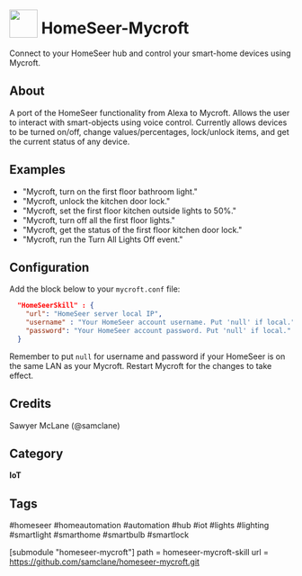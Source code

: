 # <img src='https://rawgithub.com/FortAwesome/Font-Awesome/master/advanced-options/raw-svg/solid/home.svg ' card_color='#004069' width='50' height='50' style='vertical-align:bottom'/> HomeSeer-Mycroft
Connect to your HomeSeer hub and control your smart-home devices using Mycroft.

## About 
A port of the HomeSeer functionality from Alexa to Mycroft. Allows the user to interact with smart-objects using voice control. Currently allows devices to be turned on/off, change values/percentages, lock/unlock items, and get the current status of any device. 

## Examples 
* "Mycroft, turn on the first floor bathroom light."
* "Mycroft, unlock the kitchen door lock."
* "Mycroft, set the first floor kitchen outside lights to 50%."
* "Mycroft, turn off all the first floor lights."
* "Mycroft, get the status of the first floor kitchen door lock."
* "Mycroft, run the Turn All Lights Off event."

## Configuration
Add the block below to your `mycroft.conf` file:

```json
  "HomeSeerSkill" : {
	"url": "HomeSeer server local IP",
	"username" : "Your HomeSeer account username. Put 'null' if local.",
	"password": "Your HomeSeer account password. Put 'null' if local."
  }
```

Remember to put `null` for username and password if your HomeSeer is on the same LAN as your Mycroft.
Restart Mycroft for the changes to take effect.

## Credits 
Sawyer McLane (@samclane)

## Category
**IoT**

## Tags
#homeseer
#homeautomation
#automation
#hub
#iot
#lights
#lighting
#smartlight
#smarthome
#smartbulb
#smartlock

[submodule "homeseer-mycroft"]
    path = homeseer-mycroft-skill
    url = https://github.com/samclane/homeseer-mycroft.git